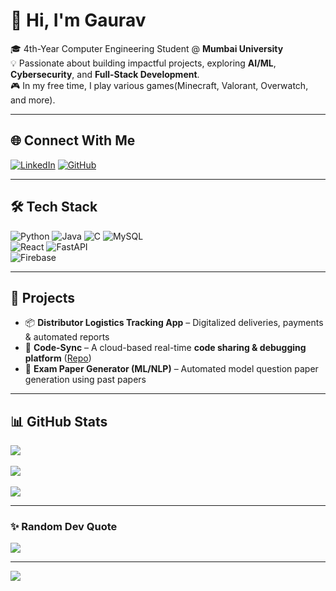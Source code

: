 # 👋 Hi, I'm Gaurav  

🎓 4th-Year Computer Engineering Student @ **Mumbai University**  
💡 Passionate about building impactful projects, exploring **AI/ML**, **Cybersecurity**, and **Full-Stack Development**.  
🎮 In my free time, I play various games(Minecraft, Valorant, Overwatch, and more).  

---

## 🌐 Connect With Me  
[![LinkedIn](https://img.shields.io/badge/-LinkedIn-blue?style=for-the-badge&logo=linkedin&logoColor=white)](https://www.linkedin.com/in/gaurav-patil-a9947b319/) 
[![GitHub](https://img.shields.io/badge/-GitHub-black?style=for-the-badge&logo=github&logoColor=white)](https://github.com/MrGupa)  

---

## 🛠️ Tech Stack  

![Python](https://img.shields.io/badge/Python-3776AB?style=for-the-badge&logo=python&logoColor=white) 
![Java](https://img.shields.io/badge/Java-ED8B00?style=for-the-badge&logo=openjdk&logoColor=white) 
![C](https://img.shields.io/badge/C-00599C?style=for-the-badge&logo=c&logoColor=white) 
![MySQL](https://img.shields.io/badge/MySQL-4479A1?style=for-the-badge&logo=mysql&logoColor=white)  
![React](https://img.shields.io/badge/React-20232a?style=for-the-badge&logo=react&logoColor=61DAFB) 
![FastAPI](https://img.shields.io/badge/FastAPI-005571?style=for-the-badge&logo=fastapi)  
![Firebase](https://img.shields.io/badge/Firebase-FFCA28?style=for-the-badge&logo=firebase&logoColor=black)  

---

## 🚀 Projects  

- 📦 **Distributor Logistics Tracking App** – Digitalized deliveries, payments & automated reports  
- 🔗 **Code-Sync** – A cloud-based real-time **code sharing & debugging platform** ([Repo]())  
- 📑 **Exam Paper Generator (ML/NLP)** – Automated model question paper generation using past papers    

---

## 📊 GitHub Stats  

![](https://github-readme-stats.vercel.app/api?username=MrGupa&theme=dark&hide_border=false&include_all_commits=false&count_private=false)<br/>  
![](https://github-readme-streak-stats.herokuapp.com/?user=MrGupa&theme=dark&hide_border=false)<br/>  
![](https://github-readme-stats.vercel.app/api/top-langs/?username=MrGupa&theme=dark&hide_border=false&include_all_commits=false&count_private=false&layout=compact)  

---

### ✨ Random Dev Quote  
![](https://quotes-github-readme.vercel.app/api?type=horizontal&theme=dark)  

---
[![](https://visitcount.itsvg.in/api?id=Gaurav&icon=2&color=0)](https://visitcount.itsvg.in)
